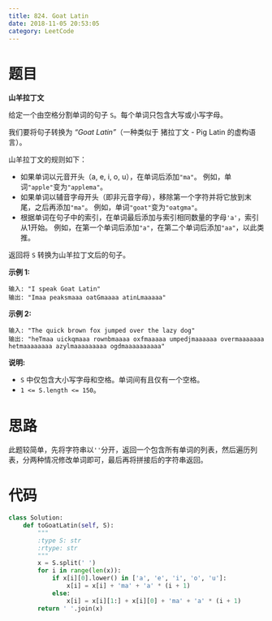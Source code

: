 ```yaml
---
title: 824. Goat Latin
date: 2018-11-05 20:53:05
category: LeetCode
---
```


# 题目

**山羊拉丁文**

给定一个由空格分割单词的句子 `S`。每个单词只包含大写或小写字母。

我们要将句子转换为 *“Goat Latin”*（一种类似于 猪拉丁文 - Pig Latin 的虚构语言）。

山羊拉丁文的规则如下：

- 如果单词以元音开头（a, e, i, o, u），在单词后添加`"ma"`。
  例如，单词`"apple"`变为`"applema"`。
- 如果单词以辅音字母开头（即非元音字母），移除第一个字符并将它放到末尾，之后再添加`"ma"`。
  例如，单词`"goat"`变为`"oatgma"`。
- 根据单词在句子中的索引，在单词最后添加与索引相同数量的字母`'a'`，索引从1开始。
  例如，在第一个单词后添加`"a"`，在第二个单词后添加`"aa"`，以此类推。

返回将 `S` 转换为山羊拉丁文后的句子。

**示例 1:**

```
输入: "I speak Goat Latin"
输出: "Imaa peaksmaaa oatGmaaaa atinLmaaaaa"
```

**示例 2:**

```
输入: "The quick brown fox jumped over the lazy dog"
输出: "heTmaa uickqmaaa rownbmaaaa oxfmaaaaa umpedjmaaaaaa overmaaaaaaa hetmaaaaaaaa azylmaaaaaaaaa ogdmaaaaaaaaaa"
```

**说明:**

- `S` 中仅包含大小写字母和空格。单词间有且仅有一个空格。
- `1 <= S.length <= 150`。

# 思路

此题较简单，先将字符串以`''`分开，返回一个包含所有单词的列表，然后遍历列表，分两种情况修改单词即可，最后再将拼接后的字符串返回。

# 代码

```python
class Solution:
    def toGoatLatin(self, S):
        """
        :type S: str
        :rtype: str
        """
        x = S.split(' ')
        for i in range(len(x)):
            if x[i][0].lower() in ['a', 'e', 'i', 'o', 'u']:
                x[i] = x[i] + 'ma' + 'a' * (i + 1)
            else:
                x[i] = x[i][1:] + x[i][0] + 'ma' + 'a' * (i + 1)
        return ' '.join(x)
```

